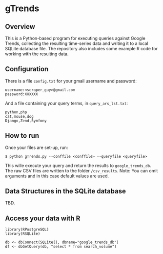 gTrends 
=======

## Overview 
This is a Python-based program for executing queries against Google Trends, collecting the resulting time-series data and writing it to a local SQLite database file. 
The repository also includes some example R code for working with the resulting data. 

## Configuration 

There is a file `config.txt` for your gmail username and password: 

```
username:<scraper_guy>@gmail.com
password:XXXXXX
```

And a file containing your query terms, in `query_ars_lst.txt`: 
```
python,php
cat,mouse,dog
Django,Zend,Symfony
```

## How to run 
Once your files are set-up, run: 

`` $ python gTrends.py --conffile <conffile> --queryfile <queryfile> ``

This wille execute your query and return the results to `google_trends_db`. 
The raw CSV files are written to the folder `/csv_results`. 
Note: You can omit arguments and in this case default values are used.
  
## Data Structures in the SQLite database 

TBD.  

## Access your data with R 

```
library(RPostgreSQL)
library(RSQLite)
   
db <- dbConnect(SQLite(), dbname="google_trends_db")
df <- dbGetQuery(db, "select * from search_volume") 
```

